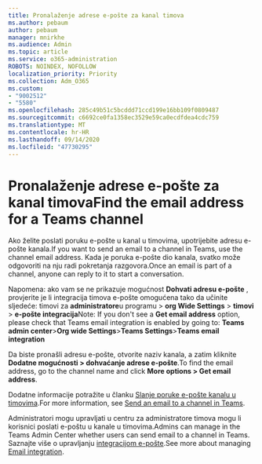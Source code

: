 ```yaml
---
title: Pronalaženje adrese e-pošte za kanal timova
ms.author: pebaum
author: pebaum
manager: mnirkhe
ms.audience: Admin
ms.topic: article
ms.service: o365-administration
ROBOTS: NOINDEX, NOFOLLOW
localization_priority: Priority
ms.collection: Adm_O365
ms.custom:
- "9002512"
- "5580"
ms.openlocfilehash: 285c49b51c5bcddd71ccd199e16bb109f0809487
ms.sourcegitcommit: c6692ce0fa1358ec3529e59ca0ecdfdea4cdc759
ms.translationtype: MT
ms.contentlocale: hr-HR
ms.lasthandoff: 09/14/2020
ms.locfileid: "47730295"
---
```

# <a name="find-the-email-address-for-a-teams-channel"></a><span data-ttu-id="0ddc7-102">Pronalaženje adrese e-pošte za kanal timova</span><span class="sxs-lookup"><span data-stu-id="0ddc7-102">Find the email address for a Teams channel</span></span>

<span data-ttu-id="0ddc7-103">Ako želite poslati poruku e-pošte u kanal u timovima, upotrijebite adresu e-pošte kanala.</span><span class="sxs-lookup"><span data-stu-id="0ddc7-103">If you want to send an email to a channel in Teams, use the channel email address.</span></span> <span data-ttu-id="0ddc7-104">Kada je poruka e-pošte dio kanala, svatko može odgovoriti na nju radi pokretanja razgovora.</span><span class="sxs-lookup"><span data-stu-id="0ddc7-104">Once an email is part of a channel, anyone can reply to it to start a conversation.</span></span>

<span data-ttu-id="0ddc7-105">Napomena: ako vam se ne prikazuje mogućnost **Dohvati adresu e-pošte** , provjerite je li integracija timova e-pošte omogućena tako da učinite sljedeće: timovi za **administratore**u programu > **org Wide Settings** > **timovi** > **e-pošte integracija**</span><span class="sxs-lookup"><span data-stu-id="0ddc7-105">Note: If you don't see a **Get email address** option, please check that Teams email integration is enabled by going to: **Teams admin center**>**Org wide Settings**>**Teams Settings**>**Teams email integration**</span></span>

<span data-ttu-id="0ddc7-106">Da biste pronašli adresu e-pošte, otvorite naziv kanala, a zatim kliknite **Dodatne mogućnosti > dohvaćanje adrese e-pošte**.</span><span class="sxs-lookup"><span data-stu-id="0ddc7-106">To find the email address, go to the channel name and click **More options > Get email address**.</span></span>

<span data-ttu-id="0ddc7-107">Dodatne informacije potražite u članku [Slanje poruke e-pošte kanalu u timovima](https://support.office.com/article/send-an-email-to-a-channel-in-teams-d91db004-d9d7-4a47-82e6-fb1b16dfd51e).</span><span class="sxs-lookup"><span data-stu-id="0ddc7-107">For more information, see [Send an email to a channel in Teams](https://support.office.com/article/send-an-email-to-a-channel-in-teams-d91db004-d9d7-4a47-82e6-fb1b16dfd51e).</span></span>

<span data-ttu-id="0ddc7-108">Administratori mogu upravljati u centru za administratore timova mogu li korisnici poslati e-poštu u kanale u timovima.</span><span class="sxs-lookup"><span data-stu-id="0ddc7-108">Admins can manage in the Teams Admin Center whether users can send email to a channel in Teams.</span></span> <span data-ttu-id="0ddc7-109">Saznajte više o upravljanju [integracijom e-pošte](https://docs.microsoft.com/microsoftteams/enable-features-office-365#email-integration).</span><span class="sxs-lookup"><span data-stu-id="0ddc7-109">See more about managing [Email integration](https://docs.microsoft.com/microsoftteams/enable-features-office-365#email-integration).</span></span>
